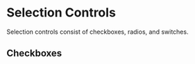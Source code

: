 # Selection Controls

Selection controls consist of checkboxes, radios, and switches.

## Checkboxes

<div class="mds">
  <div class="my-12">
    <mx-checkbox name="foo" label-name="I'm a checkbox" />
  </div>
</div>
